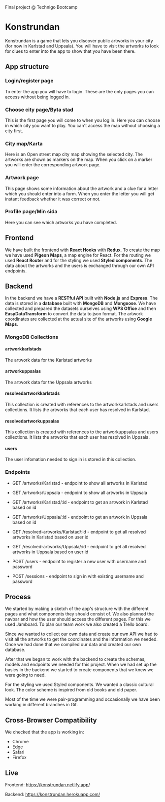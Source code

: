 Final project @ Technigo Bootcamp

# Konstrundan

Konstrundan is a game that lets you discover public artworks in your city (for now in Karlstad and Uppsala). You will have to visit the artworks to look for clues to enter into the app to show that you have been there. 

## App structure

### Login/register page
To enter the app you will have to login. These are the only pages you can access without being logged in.

### Choose city page/Byta stad
This is the first page you will come to when you log in. Here you can choose in which city you want to play. You can't access the map without choosing a city first.

### City map/Karta
Here is an Open street map city map showing the selected city. The artworks are shown as markers on the map. When you click on a marker you will enter the corresponding artwork page.

### Artwork page
This page shows some information about the artwork and a clue for a letter which you should enter into a form. When you enter the letter you will get instant feedback whether it was correct or not.

### Profile page/Min sida
Here you can see which artworks you have completed.

## Frontend
We have built the frontend with **React Hooks** with **Redux**. To create the map we have used **Pigeon Maps**, a map engine for React. For the routing we used **React Router** and for the styling we used **Styled components**. The data about the artworks and the users is exchanged through our own API endpoints.

## Backend
In the backend we have a **RESTful API** built with **Node.js** and **Express**. The data is stored in a **database** built with **MongoDB** and **Mongoose**. We have collected and prepared the datasets ourselves using **WPS Office** and then **EasyDataTransform** to convert the data to json format. The artwork coordinates are collected at the actual site of the artworks using **Google Maps**.

### MongoDB Collections
#### artworkkarlstads
The artwork data for the Karlstad artworks

#### artworkuppsalas
The artwork data for the Uppsala artworks

#### resolvedartworkkarlstads
This collection is created with references to the artworkkarlstads and users collections. It lists the artworks that each user has resolved in Karlstad.

#### resolvedartworkuppsalas
This collection is created with references to the artworkuppsalas and users collections. It lists the artworks that each user has resolved in Uppsala.

#### users
The user infomation needed to sign in is stored in this collection.

### Endpoints

* GET /artworks/Karlstad - endpoint to show all artworks in Karlstad

* GET /artworks/Uppsala - endpoint to show all artworks in Uppsala

* GET /artworks/Karlstad/:id - endpoint to get an artwork in Karlstad based on id

* GET /artworks/Uppsala/:id - endpoint to get an artwork in Uppsala based on id

* GET /resolved-artworks/Karlstad/:id - endpoint to get all resolved artworks in Karlstad based on user id

* GET /resolved-artworks/Uppsala/:id - endpoint to get all resolved artworks in Uppsala based on user id

* POST /users - endpoint to register a new user with username and password

* POST /sessions - endpoint to sign in with existing username and password

## Process

We started by making a sketch of the app's structure with the different pages and what components they should consist of. We also planned the navbar and how the user should access the different pages. For this we used Jamboard. To plan our team work we also created a Trello board.

Since we wanted to collect our own data and create our own API we had to visit all the artworks to get the coordinates and the information we needed. Once we had done that we compiled our data and created our own database.

After that we began to work with the backend to create the schemas, models and endpoints we needed for this project. When we had set up the basics in the backend we started to create components that we knew we were going to need.

For the styling we used Styled components. We wanted a classic cultural look. The color scheme is inspired from old books and old paper.

Most of the time we were pair-programming and occasionally we have been working in different branches in Git.

## Cross-Browser Compatibility

We checked that the app is working in:
* Chrome
* Edge
* Safari
* Firefox

## Live

Frontend: https://konstrundan.netlify.app/

Backend: https://konstrundan.herokuapp.com/

